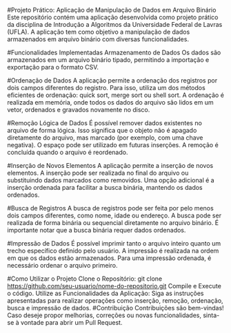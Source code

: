 #Projeto Prático: Aplicação de Manipulação de Dados em Arquivo Binário
Este repositório contém uma aplicação desenvolvida como projeto prático da disciplina de Introdução a Algoritmos da Universidade Federal de Lavras (UFLA). A aplicação tem como objetivo a manipulação de dados armazenados em arquivo binário com diversas funcionalidades.

#Funcionalidades Implementadas
Armazenamento de Dados
Os dados são armazenados em um arquivo binário tipado, permitindo a importação e exportação para o formato CSV.

#Ordenação de Dados
A aplicação permite a ordenação dos registros por dois campos diferentes do registro. Para isso, utiliza um dos métodos eficientes de ordenação: quick sort, merge sort ou shell sort. A ordenação é realizada em memória, onde todos os dados do arquivo são lidos em um vetor, ordenados e gravados novamente no disco.

#Remoção Lógica de Dados
É possível remover dados existentes no arquivo de forma lógica. Isso significa que o objeto não é apagado diretamente do arquivo, mas marcado (por exemplo, com uma chave negativa). O espaço pode ser utilizado em futuras inserções. A remoção é concluída quando o arquivo é reordenado.

#Inserção de Novos Elementos
A aplicação permite a inserção de novos elementos. A inserção pode ser realizada no final do arquivo ou substituindo dados marcados como removidos. Uma opção adicional é a inserção ordenada para facilitar a busca binária, mantendo os dados ordenados.

#Busca de Registros
A busca de registros pode ser feita por pelo menos dois campos diferentes, como nome, idade ou endereço. A busca pode ser realizada de forma binária ou sequencial diretamente no arquivo binário. É importante notar que a busca binária requer dados ordenados.

#Impressão de Dados
É possível imprimir tanto o arquivo inteiro quanto um trecho específico definido pelo usuário. A impressão é realizada na ordem em que os dados estão armazenados. Para uma impressão ordenada, é necessário ordenar o arquivo primeiro.

#Como Utilizar o Projeto
Clone o Repositório:
git clone https://github.com/seu-usuario/nome-do-repositorio.git
Compile e Execute o código.
Utilize as Funcionalidades da Aplicação:
Siga as instruções apresentadas para realizar operações como inserção, remoção, ordenação, busca e impressão de dados.
#Contribuição
Contribuições são bem-vindas! Caso deseje propor melhorias, correções ou novas funcionalidades, sinta-se à vontade para abrir um Pull Request.


